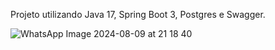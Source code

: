 Projeto utilizando Java 17, Spring Boot 3, Postgres e Swagger.



![WhatsApp Image 2024-08-09 at 21 18 40](https://github.com/user-attachments/assets/616c636f-ee9d-41aa-abc4-e083c6ea5868)

